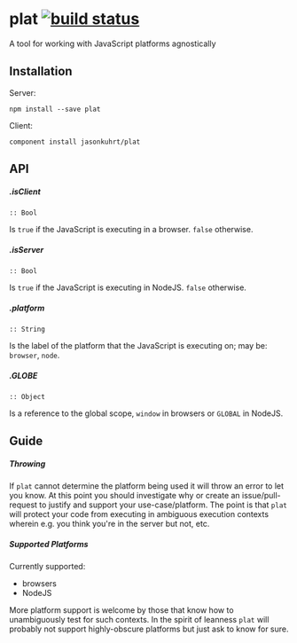 # plat [![build status](https://secure.travis-ci.org/jasonkuhrt/plat.png)](http://travis-ci.org/jasonkuhrt/plat)

A tool for working with JavaScript platforms agnostically



## Installation

Server:

    npm install --save plat

Client:

    component install jasonkuhrt/plat



## API


##### .isClient

    :: Bool

Is `true` if the JavaScript is executing in a browser. `false` otherwise.

##### .isServer

    :: Bool

Is `true` if the JavaScript is executing in NodeJS. `false` otherwise.


##### .platform

    :: String

Is the label of the platform that the JavaScript is executing on; may be: `browser`, `node`.

##### .GLOBE

    :: Object

Is a reference to the global scope, `window` in browsers or `GLOBAL` in  NodeJS.



## Guide

##### Throwing
If `plat` cannot determine the platform being used it will throw an error to let you know. At this point you should investigate why or create an issue/pull-request to justify and support your use-case/platform. The point is that `plat` will protect your code from executing in ambiguous execution contexts wherein e.g. you think you're in the server but not, etc.

##### Supported Platforms
Currently supported:

- browsers
- NodeJS

More platform support is welcome by those that know how to unambiguously test for such contexts. In the spirit of leanness `plat` will probably not support highly-obscure platforms but just ask to know for sure.